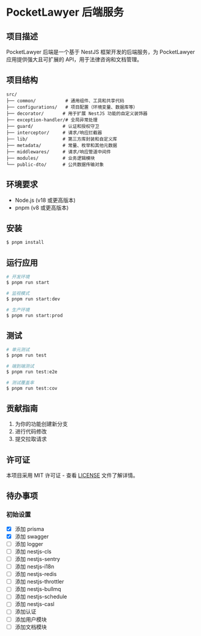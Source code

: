 # PocketLawyer 后端服务

## 项目描述

PocketLawyer 后端是一个基于 NestJS 框架开发的后端服务，为 PocketLawyer 应用提供强大且可扩展的 API，用于法律咨询和文档管理。

## 项目结构

```
src/
├── common/           # 通用组件、工具和共享代码
├── configurations/   # 项目配置（环境变量、数据库等）
├── decorator/       # 用于扩展 NestJS 功能的自定义装饰器
├── exception-handler/# 全局异常处理
├── guard/           # 认证和授权守卫
├── interceptor/     # 请求/响应拦截器
├── lib/             # 第三方库封装和自定义库
├── metadata/        # 常量、枚举和其他元数据
├── middlewares/     # 请求/响应管道中间件
├── modules/         # 业务逻辑模块
└── public-dto/      # 公共数据传输对象
```

## 环境要求

- Node.js (v18 或更高版本)
- pnpm (v8 或更高版本)

## 安装

```bash
$ pnpm install
```

## 运行应用

```bash
# 开发环境
$ pnpm run start

# 监视模式
$ pnpm run start:dev

# 生产环境
$ pnpm run start:prod
```

## 测试

```bash
# 单元测试
$ pnpm run test

# 端到端测试
$ pnpm run test:e2e

# 测试覆盖率
$ pnpm run test:cov
```


## 贡献指南

1. 为你的功能创建新分支
2. 进行代码修改
3. 提交拉取请求

## 许可证

本项目采用 MIT 许可证 - 查看 [LICENSE](LICENSE) 文件了解详情。

## 待办事项

### 初始设置

- [x] 添加 prisma
- [x] 添加 swagger
- [ ] 添加 logger
- [ ] 添加 nestjs-cls
- [ ] 添加 nestjs-sentry
- [ ] 添加 nestjs-i18n
- [ ] 添加 nestjs-redis
- [ ] 添加 nestjs-throttler
- [ ] 添加 nestjs-bullmq
- [ ] 添加 nestjs-schedule
- [ ] 添加 nestjs-casl
- [ ] 添加认证
- [ ] 添加用户模块
- [ ] 添加文档模块